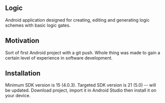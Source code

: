 ## Logic
Android application designed for creating, editing and generating logic schemes with basic logic gates.

## Motivation
Sort of first Android project with a git push. Whole thing was made to gain a certain level of experience in software development.

## Installation
Minimum SDK version is 15 (4.0.3).
Targeted SDK version is 21 (5.0) -- will be updated.
Download project, import it in Android Studio then install it on your device.